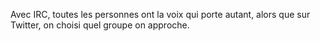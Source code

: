 Avec IRC, toutes les personnes ont la voix qui porte autant, alors que sur Twitter, on choisi quel groupe on approche.
